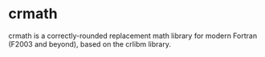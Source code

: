 crmath
======

crmath is a correctly-rounded replacement math library for modern Fortran (F2003 and beyond), based on the crlibm library.
